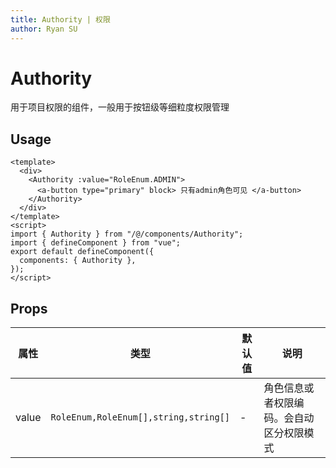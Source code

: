 ```yaml
---
title: Authority | 权限
author: Ryan SU
---
```


# Authority

用于项目权限的组件，一般用于按钮级等细粒度权限管理

## Usage

```vue
<template>
  <div>
    <Authority :value="RoleEnum.ADMIN">
      <a-button type="primary" block> 只有admin角色可见 </a-button>
    </Authority>
  </div>
</template>
<script>
import { Authority } from "/@/components/Authority";
import { defineComponent } from "vue";
export default defineComponent({
  components: { Authority },
});
</script>
```

## Props

| 属性  | 类型                                  | 默认值 | 说明                                     |
| ----- | ------------------------------------- | ------ | ---------------------------------------- |
| value | `RoleEnum,RoleEnum[],string,string[]` | -      | 角色信息或者权限编码。会自动区分权限模式 |
